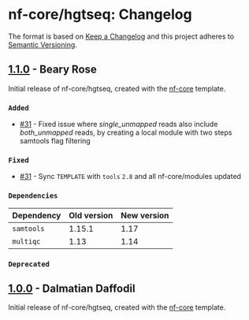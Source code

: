 # nf-core/hgtseq: Changelog

The format is based on [Keep a Changelog](https://keepachangelog.com/en/1.0.0/)
and this project adheres to [Semantic Versioning](https://semver.org/spec/v2.0.0.html).

## [1.1.0](https://github.com/nf-core/hgtseq/releases/tag/1.1.0) - Beary Rose

Initial release of nf-core/hgtseq, created with the [nf-core](https://nf-co.re/) template.

### `Added`

- [#31](https://github.com/nf-core/hgtseq/pull/31) - Fixed issue where _single_unmapped_ reads also include _both_unmapped_ reads, by creating a local module with two steps samtools flag filtering

### `Fixed`

- [#31](https://github.com/nf-core/hgtseq/pull/31) - Sync `TEMPLATE` with `tools` `2.8` and all nf-core/modules updated

### `Dependencies`

| Dependency | Old version | New version |
| ---------- | ----------- | ----------- |
| `samtools` | 1.15.1      | 1.17        |
| `multiqc`  | 1.13        | 1.14        |

### `Deprecated`

## [1.0.0](https://github.com/nf-core/hgtseq/releases/tag/1.0.0) - Dalmatian Daffodil

Initial release of nf-core/hgtseq, created with the [nf-core](https://nf-co.re/) template.
